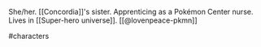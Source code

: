 She/her. [[Concordia]]'s sister. Apprenticing as a Pokémon Center nurse. Lives in [[Super-hero universe]]. [[@lovenpeace-pkmn]]

#characters 